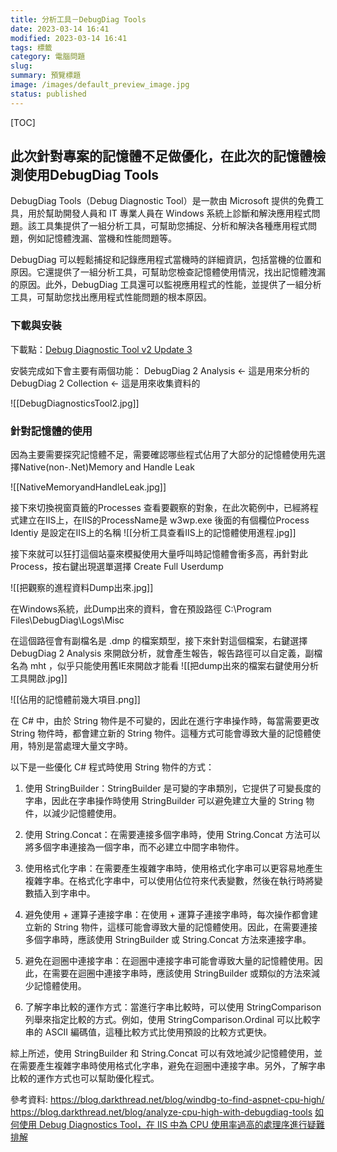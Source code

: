 ```yaml
---
title: 分析工具－DebugDiag Tools
date: 2023-03-14 16:41
modified: 2023-03-14 16:41
tags: 標籤
category: 電腦問題
slug:
summary: 預覽標題
image: /images/default_preview_image.jpg
status: published
---
```


[TOC]

## 此次針對專案的記憶體不足做優化，在此次的記憶體檢測使用DebugDiag Tools

DebugDiag Tools（Debug Diagnostic Tool）是一款由 Microsoft 提供的免費工具，用於幫助開發人員和 IT 專業人員在 Windows 系統上診斷和解決應用程式問題。該工具集提供了一組分析工具，可幫助您捕捉、分析和解決各種應用程式問題，例如記憶體洩漏、當機和性能問題等。

DebugDiag 可以輕鬆捕捉和記錄應用程式當機時的詳細資訊，包括當機的位置和原因。它還提供了一組分析工具，可幫助您檢查記憶體使用情況，找出記憶體洩漏的原因。此外，DebugDiag 工具還可以監視應用程式的性能，並提供了一組分析工具，可幫助您找出應用程式性能問題的根本原因。

### 下載與安裝

下載點：[Debug Diagnostic Tool v2 Update 3](https://www.microsoft.com/en-us/download/details.aspx?id=58210)

安裝完成如下會主要有兩個功能：
DebugDiag 2 Analysis   <- 這是用來分析的
DebugDiag 2 Collection <- 這是用來收集資料的

![[DebugDiagnosticsTool2.jpg]]


### 針對記憶體的使用

因為主要需要探究記憶體不足，需要確認哪些程式佔用了大部分的記憶體使用先選擇Native(non-.Net)Memory and Handle Leak

![[NativeMemoryandHandleLeak.jpg]]

接下來切換視窗頁籤的Processes 查看要觀察的對象，在此次範例中，已經將程式建立在IIS上，在IIS的ProcessName是 w3wp.exe 後面的有個欄位Process Identiy 是設定在IIS上的名稱
![[分析工具查看IIS上的記憶體使用進程.jpg]]

接下來就可以狂打這個站臺來模擬使用大量呼叫時記憶體會衝多高，再針對此Process，按右鍵出現選單選擇 Create Full Userdump

![[把觀察的進程資料Dump出來.jpg]]

在Windows系統，此Dump出來的資料，會在預設路徑 C:\Program Files\DebugDiag\Logs\Misc

在這個路徑會有副檔名是  .dmp  的檔案類型，接下來針對這個檔案，右鍵選擇DebugDiag 2 Analysis 來開啟分析，就會產生報告，報告路徑可以自定義，副檔名為 mht ，似乎只能使用舊IE來開啟才能看
![[把dump出來的檔案右鍵使用分析工具開啟.jpg]]


![[佔用的記憶體前幾大項目.png]]



在 C# 中，由於 String 物件是不可變的，因此在進行字串操作時，每當需要更改 String 物件時，都會建立新的 String 物件。這種方式可能會導致大量的記憶體使用，特別是當處理大量文字時。

以下是一些優化 C# 程式時使用 String 物件的方式：

1.  使用 StringBuilder：StringBuilder 是可變的字串類別，它提供了可變長度的字串，因此在字串操作時使用 StringBuilder 可以避免建立大量的 String 物件，以減少記憶體使用。
    
2.  使用 String.Concat：在需要連接多個字串時，使用 String.Concat 方法可以將多個字串連接為一個字串，而不必建立中間字串物件。
    
3.  使用格式化字串：在需要產生複雜字串時，使用格式化字串可以更容易地產生複雜字串。在格式化字串中，可以使用佔位符來代表變數，然後在執行時將變數插入到字串中。
    
4.  避免使用 + 運算子連接字串：在使用 + 運算子連接字串時，每次操作都會建立新的 String 物件，這樣可能會導致大量的記憶體使用。因此，在需要連接多個字串時，應該使用 StringBuilder 或 String.Concat 方法來連接字串。
    
5.  避免在迴圈中連接字串：在迴圈中連接字串可能會導致大量的記憶體使用。因此，在需要在迴圈中連接字串時，應該使用 StringBuilder 或類似的方法來減少記憶體使用。
    
6.  了解字串比較的運作方式：當進行字串比較時，可以使用 StringComparison 列舉來指定比較的方式。例如，使用 StringComparison.Ordinal 可以比較字串的 ASCII 編碼值，這種比較方式比使用預設的比較方式更快。
    

綜上所述，使用 StringBuilder 和 String.Concat 可以有效地減少記憶體使用，並在需要產生複雜字串時使用格式化字串，避免在迴圈中連接字串。另外，了解字串比較的運作方式也可以幫助優化程式。


參考資料:
https://blog.darkthread.net/blog/windbg-to-find-aspnet-cpu-high/
https://blog.darkthread.net/blog/analyze-cpu-high-with-debugdiag-tools
[如何使用 Debug Diagnostics Tool，在 IIS 中為 CPU 使用率過高的處理序進行疑難排解](https://support.microsoft.com/zh-tw/topic/%E5%A6%82%E4%BD%95%E4%BD%BF%E7%94%A8-debug-diagnostics-tool-%E5%9C%A8-iis-%E4%B8%AD%E7%82%BA-cpu-%E4%BD%BF%E7%94%A8%E7%8E%87%E9%81%8E%E9%AB%98%E7%9A%84%E8%99%95%E7%90%86%E5%BA%8F%E9%80%B2%E8%A1%8C%E7%96%91%E9%9B%A3%E6%8E%92%E8%A7%A3-636559d3-2f31-71eb-d2ba-75da26ece9d7)


